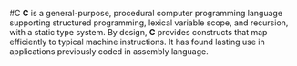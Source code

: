 #C
**C** is a general-purpose, procedural computer programming language supporting structured programming, lexical variable scope, and recursion, with a static type system. By design, **C** provides constructs that map efficiently to typical machine instructions. It has found lasting use in applications previously coded in assembly language. 